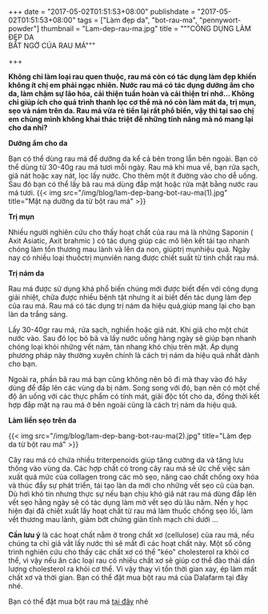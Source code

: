 +++
date = "2017-05-02T01:51:53+08:00"
publishdate = "2017-05-02T01:51:53+08:00"
tags = ["Làm đẹp da", "bot-rau-ma", "pennywort-powder"]
thumbnail = "Lam-dep-rau-ma.jpg"
title = """CÔNG DỤNG LÀM ĐẸP DA  
BẤT NGỜ CỦA RAU MÁ"""

+++
 
**Không chỉ làm loại rau quen thuộc, rau má còn có tác dụng làm đẹp khiến không ít chị em phải ngạc nhiên. Nước rau má có tác dụng dưỡng ẩm cho da, làm chậm sự lão hóa, cải thiện tuần hoàn và cải thiện trí nhớ... Không chỉ giúp ích cho quá trình thanh lọc cơ thể mà nó còn làm mát da, trị mụn, sẹo và nám trên da. Rau má vừa rẻ tiền lại rất phổ biến, vậy thì tại sao chị em chùng mình không khai thác triệt để những tính năng mà nó mang lại cho da nhỉ?**

**Dưỡng ẩm cho da**

Bạn có thể dùng rau má để dưỡng da kể cả bên trong lẫn bên ngoài. Bạn có thể dùng từ 30-40g rau má tươi mỗi ngày. Rau má khi mua về, bạn rửa sạch, giã nát hoặc xay nát, lọc lấy nước. Cho thêm một ít đường vào cho dễ uống. Sau đó bạn có thể lấy bã rau má dùng đắp mặt hoặc rửa mặt bằng nước rau má tươi.
{{< img src="/img/blog/lam-dep-bang-bot-rau-ma(1).jpg" title="Mặt nạ dưỡng da từ bột rau má" >}}

**Trị mụn**

Nhiều người nghiên cứu cho thấy hoạt chất của rau má là những Saponin ( Axit Asiatic, Axit brahmic ) có tác dụng giúp các mô liên kết tái tạo nhanh chóng làm tổn thương mau lành và lên da non, giúptrị mụnhiệu quả. Ngày nay có nhiều loại thuốctrị mụnviên nang được chiết suất từ tinh chất rau má.

**Trị nám da**

Rau má được sử dụng khá phổ biến chúng mới được biết đến với công dụng giải nhiệt, chữa được nhiều bệnh tật nhưng ít ai biết đến tác dụng làm đẹp của rau má. Rau má có tác dụng trị nám da hiệu quả,giúp mang lại cho bạn làn da trắng sáng.

Lấy 30-40gr rau má, rửa sạch, nghiền hoặc giã nát. Khi giã cho một chút nước vào. Sau đó lọc bỏ bã và lấy nước uống hàng ngày sẽ giúp bạn nhanh chóng loại khỏi những vết nám, tàn nhang khó chịu trên mặt. Áp dụng phương pháp này thường xuyên chính là cách trị nám da hiệu quả nhất dành cho bạn.

Ngoài ra, phần bã rau má bạn cũng không nên bỏ đi mà thay vào đó hãy dùng để đắp lên các vùng da bị nám. Song song với đó, bạn nên có một chế độ ăn uống với các thực phẩm có tính mát, giải độc tốt cho da, đồng thời kết hợp đắp mặt nạ rau má ở bên ngoài cũng là cách trị nám da hiệu quả.

**Làm liền sẹo trên da**

{{< img src="/img/blog/lam-dep-bang-bot-rau-ma(2).jpg" title="Làm đẹp da từ bột rau má" >}}

Cây rau má có chứa nhiều triterpenoids giúp tăng cường da và tăng lưu thông vào vùng da. Các hợp chất có trong cây rau má sẽ ức chế việc sản xuất quá mức của collagen trong các mô sẹo, nâng cao chất chống oxy hóa và thúc đẩy sự phát triển, tái tạo làn da mới cho những vết sẹo cũ của bạn. Dù hơi khó tin nhưng thực sự nếu bạn chịu khó giã nát rau má dùng đắp lên vết sẹo hằng ngày sẽ có tác dụng làm mờ vết sẹo dù lâu năm.
Nền y học hiện đại đã chiết xuất lấy hoạt chất từ rau má làm thuốc chống sẹo lồi, làm vết thương mau lành, giảm bớt chứng giãn tĩnh mạch chi dưới ...

**Cần lưu ý** là các hoạt chất nằm ở trong chất xơ (cellulose) của rau má, nếu chúng ta chỉ giã vắt lấy nước thì sẽ mất đi các hoạt chất này. Một số công trình nghiên cứu cho thấy các chất xơ có thể "kéo" cholesterol ra khỏi cơ thể, vì vậy nếu ăn các loại rau có nhiều chất xơ sẽ giúp cơ thể đào thải dần lượng cholesterol ra khỏi cơ thể. Vì vậy thay vì tồn thời gian xay, ép làm mất chất xơ và thời gian. Bạn có thể đặt mua bột rau má của Dalafarm tại đây nhé.

Bạn có thể đặt mua bột rau má [tại đây](/san-pham/bot-rau-ma-100g/) nhé

